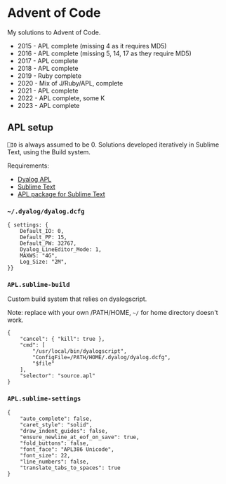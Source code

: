 # Advent of Code

My solutions to Advent of Code.

- 2015 - APL complete (missing 4 as it requires MD5)
- 2016 - APL complete (missing 5, 14, 17 as they require MD5)
- 2017 - APL complete
- 2018 - APL complete
- 2019 - Ruby complete
- 2020 - Mix of J/Ruby/APL, complete
- 2021 - APL complete
- 2022 - APL complete, some K
- 2023 - APL complete

## APL setup

`⎕IO` is always assumed to be 0. Solutions developed iteratively in Sublime Text, using the Build system.

Requirements:

- [Dyalog APL](https://www.dyalog.com/)
- [Sublime Text](https://www.sublimetext.com/)
- [APL package for Sublime Text](https://github.com/StoneCypher/sublime-apl)

### `~/.dyalog/dyalog.dcfg`

```
{ settings: {
	Default_IO: 0,
	Default_PP: 15,
	Default_PW: 32767,
	Dyalog_LineEditor_Mode: 1,
	MAXWS: "4G",
	Log_Size: "2M",
}}
```

### `APL.sublime-build`

Custom build system that relies on dyalogscript.

Note: replace with your own /PATH/HOME, `~/` for home directory doesn't work.

```
{
    "cancel": { "kill": true },
	"cmd": [
		"/usr/local/bin/dyalogscript",
		"ConfigFile=/PATH/HOME/.dyalog/dyalog.dcfg",
		"$file"
	],
	"selector": "source.apl"
}
```

### `APL.sublime-settings`

```
{
	"auto_complete": false,
	"caret_style": "solid",
	"draw_indent_guides": false,
	"ensure_newline_at_eof_on_save": true,
	"fold_buttons": false,
	"font_face": "APL386 Unicode",
	"font_size": 22,
	"line_numbers": false,
	"translate_tabs_to_spaces": true
}
```
